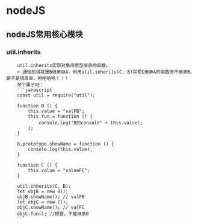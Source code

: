 nodeJS 
======
nodeJS常用核心模块
------
### util.inherits
		util.inherits实现对象间原型继承的函数。
		> 通俗的讲就是B继承自A，利用util.inherits(C, B)实现C继承A的函数但不继承B，是不是很简单，哈哈哈哈！！！
		举个栗子吧：
		```javascript
		const util = require("util");

		function B () {
			this.value = "valFB";
			this.fun = function () {
				console.log("B的console" + this.value);
			};	
		}

		B.prototype.showName = function () {
			console.log(this.value);
		}

		function C () {
			this.value = "valueFC";
		}

		util.inherits(C, B);
		let objB = new B();
		objB.showName(); // valFB
		let objC = new C();
		objC.showName(); // valFC
		objC.fun(); //报错，不能继承B
		```


